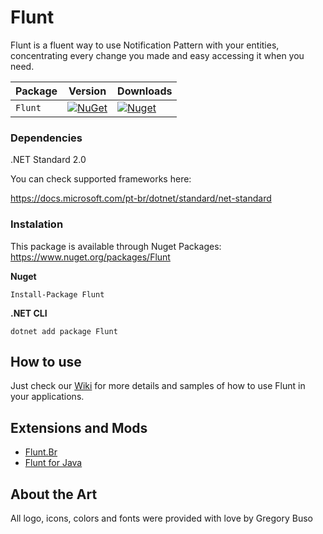 # Flunt
Flunt is a fluent way to use Notification Pattern with your entities, concentrating every change you made and easy accessing it when you need.


| Package |  Version | Downloads |
| ------- | ----- | ----- |
| `Flunt` | [![NuGet](https://img.shields.io/nuget/v/Flunt.svg)](https://nuget.org/packages/Flunt) | [![Nuget](https://img.shields.io/nuget/dt/Flunt.svg)](https://nuget.org/packages/Flunt) |


### Dependencies
.NET Standard 2.0

You can check supported frameworks here:

https://docs.microsoft.com/pt-br/dotnet/standard/net-standard

### Instalation
This package is available through Nuget Packages: https://www.nuget.org/packages/Flunt


**Nuget**
```
Install-Package Flunt
```

**.NET CLI**
```
dotnet add package Flunt
```

## How to use
Just check our [Wiki](https://github.com/andrebaltieri/Flunt/wiki) for more details and samples of how to use Flunt in your applications.

## Extensions and Mods
* [Flunt.Br](https://github.com/carlosbritojun/jflunt)
* [Flunt for Java](https://github.com/lira92/flunt.br)

## About the Art
All logo, icons, colors and fonts were provided with love by Gregory Buso
